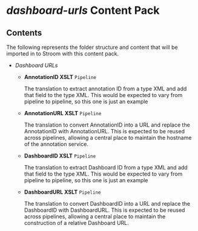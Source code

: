 # _dashboard-urls_ Content Pack

## Contents

The following represents the folder structure and content that will be imported in to Stroom with this content pack.

* _Dashboard URLs_
    * **AnnotationID XSLT** `Pipeline`

        The  translation to extract annotation ID from a <Record> type XML and add that field to the <Record> type XML.
        This would be expected to vary from pipeline to pipeline, so this one is just an example
    * **AnnotationURL XSLT** `Pipeline`

        The  translation to convert <Record> AnnotationID into a URL and replace the AnnotationID with AnnotationURL.
        This is expected to be reused across pipelines, allowing a central place to maintain the hostname of the annotation service.
    * **DashboardID XSLT** `Pipeline`

        The  translation to extract Dashboard ID from a <Record> type XML and add that field to the <Record> type XML.
        This would be expected to vary from pipeline to pipeline, so this one is just an example
    * **DashboardURL XSLT** `Pipeline`

        The  translation to convert <Record> DashboardID into a URL and replace the DashboardID with DashboardURL.
        This is expected to be reused across pipelines, allowing a central place to maintain the construction of a relative Dashboard URL.

